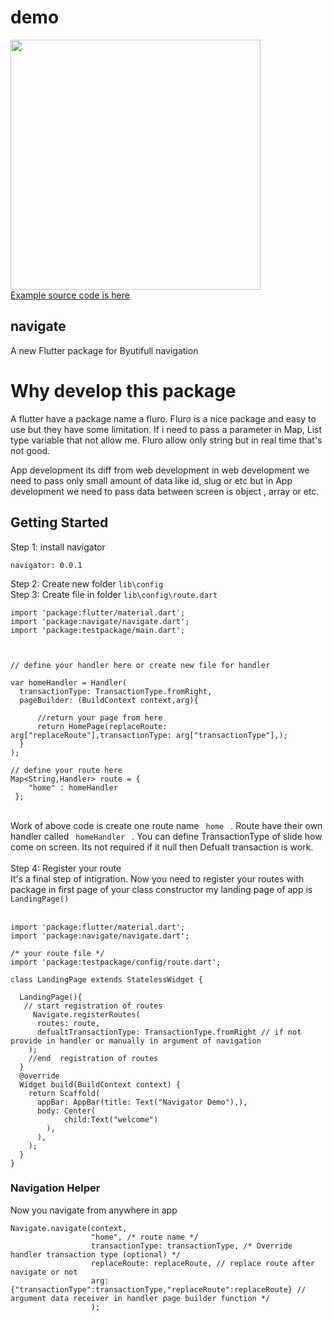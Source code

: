 # demo
<img src="https://docs.google.com/uc?export=download&id=1QugGCA-87S6fcAqE1757JkYyqMPzAJ27" height="400" />
<br />
<a href="https://github.com/ravipatel147/navigate/tree/master/example"> Example source code is here </a>


## navigate

A new Flutter package for Byutifull navigation

# Why develop this package

A flutter have a package name a fluro. Fluro is a nice package and easy to use but they have some limitation. If i need to pass a parameter in Map, List type variable that not allow me. Fluro allow only string but in real time that's not good.

App development its diff from web development in web development we need to pass only small amount of data like id, slug or etc but in App development we need to pass data  between screen is object , array or etc.

## Getting Started

 Step 1: install navigator 
```
navigator: 0.0.1
```

 Step 2: Create new folder  `lib\config`  
 Step 3: Create file in folder `lib\config\route.dart`


```
import 'package:flutter/material.dart';
import 'package:navigate/navigate.dart';
import 'package:testpackage/main.dart';



// define your handler here or create new file for handler 

var homeHandler = Handler(
  transactionType: TransactionType.fromRight,
  pageBuilder: (BuildContext context,arg){

      //return your page from here 
      return HomePage(replaceRoute: arg["replaceRoute"],transactionType: arg["transactionType"],);
  }
);

// define your route here 
Map<String,Handler> route = {
    "home" : homeHandler
 };
```
<br />
Work of above code is create one route name <code> home </code> . Route have their own handler called  <code> homeHandler </code> . You can define TransactionType of slide how come on screen. Its not required if it null then Defualt transaction is work.
<br />
<br />
Step 4: Register your route
<br />
It's a final step of intigration. Now you need to register your routes with package in first page of your class constructor my landing page of app is <code> LandingPage() </code>
<br />
<br />

```
import 'package:flutter/material.dart';
import 'package:navigate/navigate.dart';

/* your route file */ 
import 'package:testpackage/config/route.dart';

class LandingPage extends StatelessWidget {

  LandingPage(){
   // start registration of routes 
     Navigate.registerRoutes(
      routes: route,
      defualtTransactionType: TransactionType.fromRight // if not provide in handler or manually in argument of navigation
    );
    //end  registration of routes 
  }
  @override
  Widget build(BuildContext context) {
    return Scaffold(
      appBar: AppBar(title: Text("Navigator Demo"),),
      body: Center(
            child:Text("welcome")
        ),
      ),
    );
  }
}  

```

### Navigation Helper

Now you navigate from anywhere in app

```
Navigate.navigate(context,
                  "home", /* route name */
                  transactionType: transactionType, /* Override handler transaction type (optional) */
                  replaceRoute: replaceRoute, // replace route after navigate or not 
                  arg: {"transactionType":transactionType,"replaceRoute":replaceRoute} // argument data receiver in handler page builder function */
                  );
```







